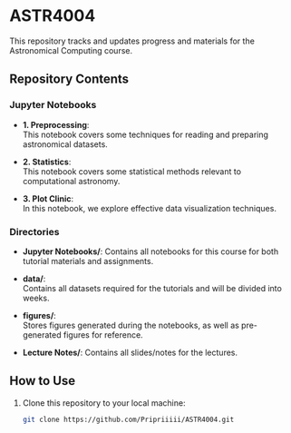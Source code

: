 # ASTR4004
This repository tracks and updates progress and materials for the Astronomical Computing course. 

## Repository Contents

### Jupyter Notebooks

- **1. Preprocessing**:  
  This notebook covers some techniques for reading and preparing astronomical datasets.

- **2. Statistics**:  
  This notebook covers some statistical methods relevant to computational astronomy.

- **3. Plot Clinic**:  
  In this notebook, we explore effective data visualization techniques.
  

### Directories

- **Jupyter Notebooks/**:
Contains all notebooks for this course for both tutorial materials and assignments.

- **data/**:  
  Contains all datasets required for the tutorials and will be divided into weeks.

- **figures/**:  
  Stores figures generated during the notebooks, as well as pre-generated figures for reference.

- **Lecture Notes/**:
Contains all slides/notes for the lectures.

## How to Use

1. Clone this repository to your local machine:
   ```bash
   git clone https://github.com/Pripriiiii/ASTR4004.git
